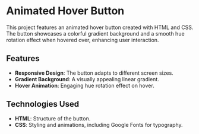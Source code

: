 # Animated Hover Button

This project features an animated hover button created with HTML and CSS. The button showcases a colorful gradient background and a smooth hue rotation effect when hovered over, enhancing user interaction.

## Features

- **Responsive Design**: The button adapts to different screen sizes.
- **Gradient Background**: A visually appealing linear gradient.
- **Hover Animation**: Engaging hue rotation effect on hover.

## Technologies Used

- **HTML**: Structure of the button.
- **CSS**: Styling and animations, including Google Fonts for typography.


